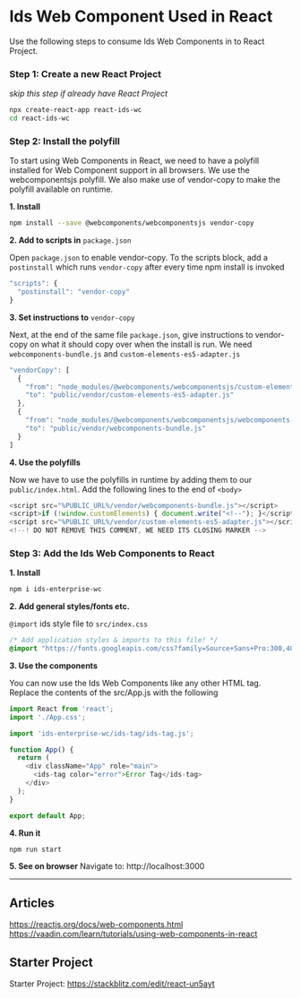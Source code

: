 # Ids Web Component Used in React

Use the following steps to consume Ids Web Components in to React Project.

### Step 1: Create a new React Project

_skip this step if already have React Project_

```bash
npx create-react-app react-ids-wc
cd react-ids-wc
```

### Step 2: Install the polyfill

To start using Web Components in React, we need to have a polyfill installed for Web Component support in all browsers. We use the webcomponentsjs polyfill. We also make use of vendor-copy to make the polyfill available on runtime.

**1. Install**

```bash
npm install --save @webcomponents/webcomponentsjs vendor-copy
```

**2. Add to scripts in** `package.json`

Open `package.json` to enable vendor-copy. To the scripts block, add a `postinstall` which runs `vendor-copy` after every time npm install is invoked

```javascript
"scripts": {
  "postinstall": "vendor-copy"
}
```

**3. Set instructions to** `vendor-copy`

Next, at the end of the same file `package.json`, give instructions to vendor-copy on what it should copy over when the install is run. We need `webcomponents-bundle.js` and `custom-elements-es5-adapter.js`

```javascript
"vendorCopy": [
  {
    "from": "node_modules/@webcomponents/webcomponentsjs/custom-elements-es5-adapter.js",
    "to": "public/vendor/custom-elements-es5-adapter.js"
  },
  {
    "from": "node_modules/@webcomponents/webcomponentsjs/webcomponents-bundle.js",
    "to": "public/vendor/webcomponents-bundle.js"
  }
]
```

**4. Use the polyfills**

Now we have to use the polyfills in runtime by adding them to our `public/index.html`. Add the following lines to the end of `<body>`

```javascript
<script src="%PUBLIC_URL%/vendor/webcomponents-bundle.js"></script>
<script>if (!window.customElements) { document.write("<!--"); }</script>
<script src="%PUBLIC_URL%/vendor/custom-elements-es5-adapter.js"></script>
<!--! DO NOT REMOVE THIS COMMENT, WE NEED ITS CLOSING MARKER -->
```

### Step 3: Add the Ids Web Components to React

**1. Install**

```bash
npm i ids-enterprise-wc
````

**2. Add general styles/fonts etc.**

`@import` ids style file to `src/index.css`

```css
/* Add application styles & imports to this file! */
@import "https://fonts.googleapis.com/css?family=Source+Sans+Pro:300,400,600&amp;display=swap";
```
**3. Use the components**

You can now use the Ids Web Components like any other HTML tag. Replace the contents of the src/App.js with the following

```Javascript
import React from 'react';
import './App.css';

import 'ids-enterprise-wc/ids-tag/ids-tag.js';

function App() {
  return (
    <div className="App" role="main">
      <ids-tag color="error">Error Tag</ids-tag>
    </div>
  );
}

export default App;
```

**4. Run it**

```bash
npm run start
```

**5. See on browser**
Navigate to: http://localhost:3000

---

## Articles

https://reactjs.org/docs/web-components.html
https://vaadin.com/learn/tutorials/using-web-components-in-react

## Starter Project

Starter Project: https://stackblitz.com/edit/react-un5ayt
